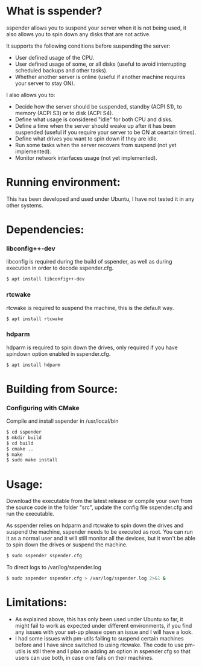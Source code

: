 # What is sspender?
sspender allows you to suspend your server when it is not being used, it also allows you to spin down any disks that are not active.

It supports the following conditions before suspending the server:
- User defined usage of the CPU.
- User defined usage of some, or all disks (useful to avoid interrupting scheduled backups and other tasks).
- Whether another server is online (useful if another machine requires your server to stay ON).

I also allows you to:
- Decide how the server should be suspended, standby (ACPI S1), to memory (ACPI S3) or to disk (ACPI S4).
- Define what usage is considered "idle" for both CPU and disks.
- Define a time when the server should weake up after it has been suspended (useful if you require your server to be ON at ceartain times).
- Define what drives you want to spin down if they are idle.
- Run some tasks when the server recovers from suspend (not yet implemented).
- Monitor network interfaces usage (not yet implemented).


# Running environment: 
This has been developed and used under Ubuntu, I have not tested it in any other systems.


# Dependencies:
### libconfig++-dev
libconfig is required during the build of sspender, as well as during execution in order to decode sspender.cfg.
``` bash
$ apt install libconfig++-dev
```

### rtcwake
rtcwake is required to suspend the machine, this is the default way.
``` bash
$ apt install rtcwake
```

### hdparm
hdparm is required to spin down the drives, only required if you have spindown option enabled in sspender.cfg.
``` bash
$ apt install hdparm
```

# Building from Source:
### Configuring with CMake
Compile and install sspender in /usr/local/bin
``` bash
$ cd sspender
$ mkdir build
$ cd build
$ cmake ..
$ make
$ sudo make install
```

# Usage:
Download the executable from the latest release or compile your own from the source code in the folder "src", update the config file sspender.cfg and run the executable.

As sspender relies on hdparm and rtcwake to spin down the drives and suspend the machine, sspender needs to be executed as root. You can run it as a normal user and it will still monitor all the devices, but it won't be able to spin down the drives or suspend the machine.

``` bash
$ sudo sspender sspender.cfg
```

To direct logs to /var/log/sspender.log
``` bash
$ sudo sspender sspender.cfg > /var/log/sspender.log 2>&1 &
```

# Limitations:
- As explained above, this has only been used under Ubuntu so far, it might fail to work as expected under different environments, if you find any issues with your set-up please open an issue and I will have a look. 
- I had some issues with pm-utils failing to suspend certain machines before and I have since switched to using rtcwake. The code to use pm-utils is still there and I plan on adding an option in sspender.cfg so that users can use both, in case one fails on their machines.
